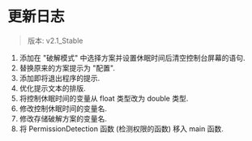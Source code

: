 # 更新日志
> 版本: v2.1_Stable
1. 添加在 "破解模式" 中选择方案并设置休眠时间后清空控制台屏幕的语句.
2. 替换原来的方案提示为 "配置".
3. 添加即将退出程序的提示.
4. 优化提示文本的排版.
5. 将控制休眠时间的变量从 float 类型改为 double 类型.
6. 修改控制休眠时间的变量名.
7. 修改存储破解方案的变量名.
8. 将 PermissionDetection 函数 (检测权限的函数) 移入 main 函数.